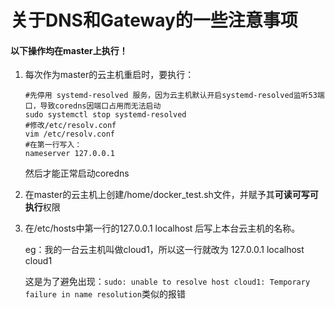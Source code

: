 # 关于DNS和Gateway的一些注意事项

#### 以下操作均在master上执行！

1. 每次作为master的云主机重启时，要执行：

   ```
   #先停用 systemd-resolved 服务，因为云主机默认开启systemd-resolved监听53端口，导致coredns因端口占用而无法启动
   sudo systemctl stop systemd-resolved
   #修改/etc/resolv.conf
   vim /etc/resolv.conf
   #在第一行写入：
   nameserver 127.0.0.1
   ```

   然后才能正常启动coredns

2. 在master的云主机上创建/home/docker_test.sh文件，并赋予其**可读可写可执行**权限

3. 在/etc/hosts中第一行的127.0.0.1 localhost 后写上本台云主机的名称。

   eg：我的一台云主机叫做cloud1，所以这一行就改为  127.0.0.1 localhost cloud1

   这是为了避免出现：`sudo: unable to resolve host cloud1: Temporary failure in name resolution`类似的报错